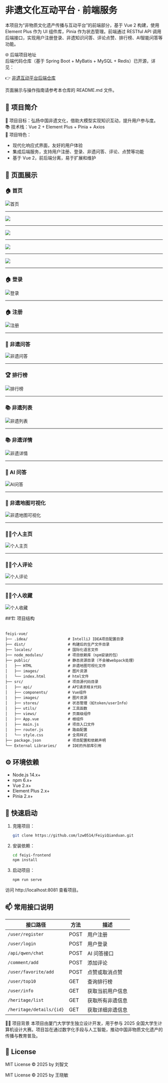 # 非遗文化互动平台 · 前端服务

本项目为“非物质文化遗产传播与互动平台”的前端部分，基于 Vue 2 构建，使用 Element Plus 作为 UI 组件库，Pinia 作为状态管理。前端通过 RESTful API 调用后端接口，实现用户注册登录、非遗知识问答、评论点赞、排行榜、AI智能问答等功能。

🌐 后端项目地址  
后端代码仓库（基于 Spring Boot + MyBatis + MySQL + Redis）已开源，详见：

👉 [非遗互动平台后端仓库](https://github.com/lzw0514/FeiyiHouduan.git)

页面展示与操作指南请参考本仓库的 README.md 文件。

## 📌 项目简介  

🎯 项目目标：弘扬中国非遗文化，借助大模型实现知识互动，提升用户参与度。  
📚 技术栈：Vue 2 + Element Plus + Pinia + Axios  
🧠 项目特色：
- 现代化响应式界面，友好的用户体验
- 集成后端服务，支持用户注册、登录、非遗问答、评论、点赞等功能
- 基于 Vue 2，前后端分离，易于扩展和维护

## 🎨 页面展示

### 🏠 首页
![首页](./assets/shouye1.png)

---
![](./assets/shouye3.png)

---
![](./assets/shouye2.png)

---
![](./assets/shouye4.png)

---
![](./assets/zhizuo.png)

---
### 🏠 登录
![登录](./assets/denglu.png)

---
### 🏠 注册
![注册](./assets/zhuce.png)

---
### 💬 非遗问答
![非遗问答](./assets/wenda.png)

---

### 🏆 排行榜
![排行榜](./assets/paihangb.png)

---

### 📚 非遗列表
![非遗列表](./assets/feiyi.png)

---

### 📚 非遗详情
![非遗详情](./assets/xiangqingye.png)

---

### 🤖 AI 问答
![AI问答](./assets/AI.png)

---

### 📍 非遗地图可视化
![非遗地图可视化](./assets/keshihua.png)

---

### 🙋‍♀️个人主页
![个人主页](./assets/gerenziliao.png)

---

### 🙋‍♀️个人评论
![个人评论](./assets/pinglun.png)

---

### 🙋‍♀️个人收藏
![个人收藏](./assets/shoucang.png)



##🏗️ 项目结构

```

feiyi-vue/
├── .idea/                  # IntelliJ IDEA项目配置目录
├── dist/                   # 构建后的生产文件目录
├── locales/                # 国际化语言文件
├── node_modules/           # 项目依赖库（npm安装的包）
├── public/                 # 静态资源目录（不会被webpack处理）
│   ├── HTML                # 非遗地图可视化文件
│   ├── images/             # 图片资源
│   └── index.html          # html文件
├── src/                    # 项目源代码目录
│   ├── api/                # API请求相关代码
│   ├── components/         # Vue组件
│   ├── images/             # 图片资源
│   ├── stores/             # 状态管理（如token/userInfo）
│   ├── utils/              # 工具函数
│   ├── views/              # 页面级组件
│   ├── App.vue             # 根组件
│   ├── main.js             # 项目入口文件
│   ├── router.js           # 路由配置
│   └── style.css           # 全局样式
├── package.json            # 项目配置和依赖声明
└── External Libraries/     # IDE的外部库引用

```
## ⚙️ 环境依赖

- Node.js 14.x+
- npm 6.x+
- Vue 2.x+
- Element Plus 2.x+
- Pinia 2.x+

## 🚀 快速启动

1. 克隆项目：
   ```bash
   git clone https://github.com/lzw0514/FeiyiQianduan.git

2. 安装依赖：

   ```bash
   cd feiyi-frontend
   npm install
   
3. 启动项目：
   ```bash
   npm run serve

  访问 http://localhost:8081 查看项目。

##  📫 常用接口说明

| 接口路径                     | 方法   | 描述       |
| ------------------------ | ---- | --------------  |
| `/user/register`         | POST | 用户注册         |
| `/user/login`            | POST | 用户登录         |
| `/api/qwen/chat`         | POST | AI 问答接口      |
| `/comment/add`           | POST | 添加评论         |
| `/user/favorite/add`     | POST | 点赞或取消点赞    |
| `/user/top10`            | GET  | 查询排行榜       |
| `/user/info`             | GET  | 获取当前用户信息 |
| `/heritage/list`         | GET  | 获取所有非遗信息 |
| `/heritage/details/{id}` | GET  | 获取详细非遗信息 |


🙋‍♀️ 项目背景
本项目由厦门大学学生独立设计开发，用于参与 2025 全国大学生计算机设计大赛。项目旨在通过数字化手段与人工智能，推动中国非物质文化遗产的传播与教育普及。

## 📄 License
MIT License © 2025 by 刘智文

MIT License © 2025 by 王晓敏
